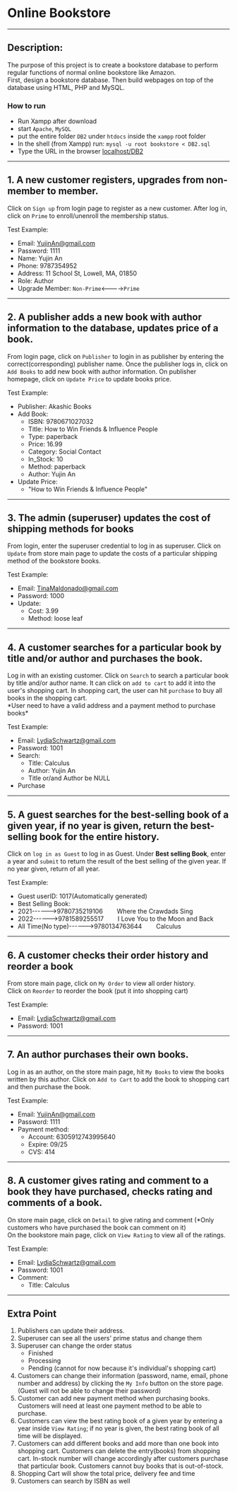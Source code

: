 # Online Bookstore

***

## Description:

The purpose of this project is to create a bookstore database to perform regular functions of normal online bookstore like Amazon.  
First, design a bookstore database. Then build webpages on top of the database using HTML, PHP and MySQL.  

### How to run
* Run Xampp after download
 * start `Apache`, `MySQL`
 * put the entire folder `DB2` under `htdocs` inside the `xampp` root folder
* In the shell (from Xampp) run: ```mysql -u root bookstore < DB2.sql```  
* Type the URL in the browser [localhost/DB2](localhost/DB2)

***

## 1. A new customer registers, upgrades from non-member to member.

 Click on `Sign up` from login page to register as a new customer. After log in, click on `Prime` to enroll/unenroll the membership status.  

 Test Example:
* Email: YujinAn@gmail.com
* Password: 1111
* Name: Yujin An
* Phone: 9787354952
* Address: 11 School St, Lowell, MA, 01850
* Role: Author
* Upgrade Member: `Non-Prime`<---->`Prime`

***

## 2. A publisher adds a new book with author information to the database, updates price of a book.

From login page, click on `Publisher` to login in as publisher by entering the correct(corresponding) publisher name. Once the publisher logs in, click on `Add Books` to add new book with author information. On publisher homepage, click on `Update Price` to update books price.

Test Example:
* Publisher: Akashic Books
* Add Book:
  * ISBN: 9780671027032
  * Title: How to Win Friends & Influence People
  * Type: paperback
  * Price: 16.99
  * Category: Social Contact
  * In_Stock: 10
  * Method: paperback
  * Author: Yujin An
* Update Price:
  * "How to Win Friends & Influence People"

***

## 3. The admin (superuser) updates the cost of shipping methods for books  

From login, enter the superuser credential to log in as superuser. Click on `Update` from store main page to update the costs of a particular shipping method of the bookstore books.

Test Example:
* Email: TinaMaldonado@gmail.com
* Password: 1000
* Update:
  * Cost: 3.99
  * Method: loose leaf

***

## 4. A customer searches for a particular book by title and/or author and purchases the book.

Log in with an existing customer. Click on `Search` to search a particular book by title and/or author name. It can click on `add to cart` to add it into the user's shopping cart.
In shopping cart, the user can hit `purchase` to buy all books in the shopping cart.  
\*User need to have a valid address and a payment method to purchase books\*

Test Example:
* Email: LydiaSchwartz@gmail.com
* Password: 1001
* Search:
  * Title: Calculus
  * Author: Yujin An
  * Title or/and Author be NULL
* Purchase

***

## 5. A guest searches for the best-selling book of a given year, if no year is given, return the best-selling book for the entire history.

Click on `log in as Guest` to log in as Guest. Under **Best selling Book**, enter a year and `submit` to return the result of the best selling of the given year. If no year given, return of all year.

Test Example:
* Guest userID: 1017(Automatically generated)
* Best Selling Book:
* 2021------>9780735219106 	 Where the Crawdads Sing
* 2022------>9781589255517 	 I Love You to the Moon and Back
* All Time(No type)------>9780134763644 	 Calculus

***

## 6. A customer checks their order history and reorder a book

From store main page, click on `My Order` to view all order history.  
Click on `Reorder` to reorder the book (put it into shopping cart)

Test Example:
* Email: LydiaSchwartz@gmail.com
* Password: 1001

***

## 7. An author purchases their own books.

Log in as an author, on the store main page, hit `My Books` to view the books written by this author. Click on `Add to Cart` to add the book to shopping cart and then purchase the book.

Test Example:
* Email: YujinAn@gmail.com
* Password: 1111
* Payment method:
  * Account: 6305912743995640
  * Expire: 09/25
  * CVS: 414

***

## 8. A customer gives rating and comment to a book they have purchased, checks rating and comments of a book.

On store main page, click on `Detail` to give rating and comment (\*Only customers who have purchased the book can comment on it)  
On the bookstore main page, click on `View Rating` to view all of the ratings.

Test Example:
* Email: LydiaSchwartz@gmail.com
* Password: 1001
* Comment:
  * Title: Calculus

***

## Extra Point
1. Publishers can update their address.
2. Superuser can see all the users' prime status and change them
3. Superuser can change the order status
   - Finished
   - Processing
   - Pending (cannot for now because it's individual's shopping cart)
4. Customers can change their information (password, name, email, phone number and address) by clicking the `My Info` button on the store page. (Guest will not be able to change their password)
5. Customer can add new payment method when purchasing books. Customers will need at least one payment method to be able to purchase.
6. Customers can view the best rating book of a given year by entering a year inside `View Rating`; if no year is given, the best rating book of all time will be displayed.
7. Customers can add different books and add more than one book into shopping cart. Customers can delete the entry(books) from shopping cart. In-stock number will change accordingly after customers purchase that particular book. Customers cannot buy books that is out-of-stock.
8. Shopping Cart will show the total price, delivery fee and time
9. Customers can search by ISBN as well
